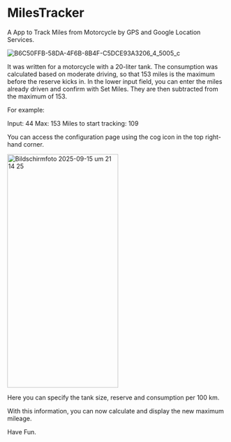 # MilesTracker

A App to Track Miles from Motorcycle by GPS and Google Location Services.

![B6C50FFB-58DA-4F6B-8B4F-C5DCE93A3206_4_5005_c](https://github.com/user-attachments/assets/36ac1a89-c7ba-4dde-8b69-9bb7980b71a8)


It was written for a motorcycle with a 20-liter tank.
The consumption was calculated based on moderate driving,
so that 153 miles is the maximum before the reserve kicks in.
In the lower input field, you can enter the miles already driven and confirm with Set Miles.
They are then subtracted from the maximum of 153.

For example:

Input: 44
Max: 153
Miles to start tracking: 109

You can access the configuration page using the cog icon in the top right-hand corner.

<img width="254" height="535" alt="Bildschirmfoto 2025-09-15 um 21 14 25" src="https://github.com/user-attachments/assets/2ee273cf-ff5c-4409-87bf-87041b002abe" />

Here you can specify the tank size, reserve and consumption per 100 km.

With this information, you can now calculate and display the new maximum mileage. 


Have Fun.
